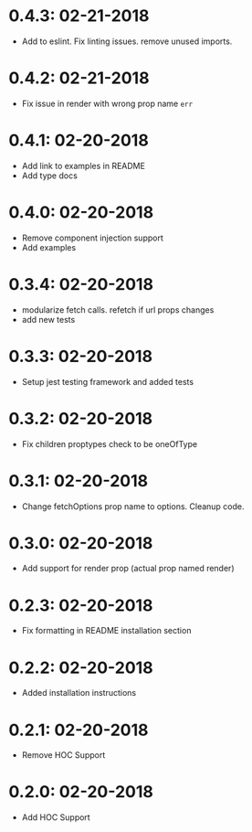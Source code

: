 # 0.4.3: 02-21-2018
  * Add to eslint. Fix linting issues. remove unused imports.

# 0.4.2: 02-21-2018
  * Fix issue in render with wrong prop name `err`

# 0.4.1: 02-20-2018
  * Add link to examples in README
  * Add type docs

# 0.4.0: 02-20-2018
  * Remove component injection support
  * Add examples

# 0.3.4: 02-20-2018
  * modularize fetch calls. refetch if url props changes
  * add new tests

# 0.3.3: 02-20-2018
  * Setup jest testing framework and added tests
 
# 0.3.2: 02-20-2018
  * Fix children proptypes check to be oneOfType
 
# 0.3.1: 02-20-2018
  * Change fetchOptions prop name to options. Cleanup code.
 
# 0.3.0: 02-20-2018
  * Add support for render prop (actual prop named render)

# 0.2.3: 02-20-2018
  * Fix formatting in README installation section

# 0.2.2: 02-20-2018
  * Added installation instructions

# 0.2.1: 02-20-2018
  * Remove HOC Support

# 0.2.0: 02-20-2018
  * Add HOC Support
